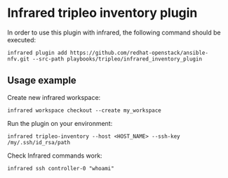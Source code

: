 # Infrared tripleo inventory plugin

In order to use this plugin with infrared, the following command should be executed:

    infrared plugin add https://github.com/redhat-openstack/ansible-nfv.git --src-path playbooks/tripleo/infrared_inventory_plugin


## Usage example

Create new infrared workspace:
    
    infrared workspace checkout --create my_workspace

Run the plugin on your environment:

    infrared tripleo-inventory --host <HOST_NAME> --ssh-key /my/.ssh/id_rsa/path
    
Check Infrared commands work:

    infrared ssh controller-0 "whoami"